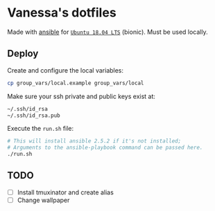 # Vanessa's dotfiles

Made with [ansible](https://www.ansible.com/) for [`Ubuntu 18.04 LTS`](http://releases.ubuntu.com/18.04/) (bionic).
Must be used locally.

## Deploy

Create and configure the local variables:

```bash
cp group_vars/local.example group_vars/local
```

Make sure your ssh private and public keys exist at:

```bash
~/.ssh/id_rsa
~/.ssh/id_rsa.pub
```

Execute the `run.sh` file:

```bash
# This will install ansible 2.5.2 if it's not installed;
# Arguments to the ansible-playbook command can be passed here.
./run.sh
```

## TODO
- [ ] Install tmuxinator and create alias
- [ ] Change wallpaper
